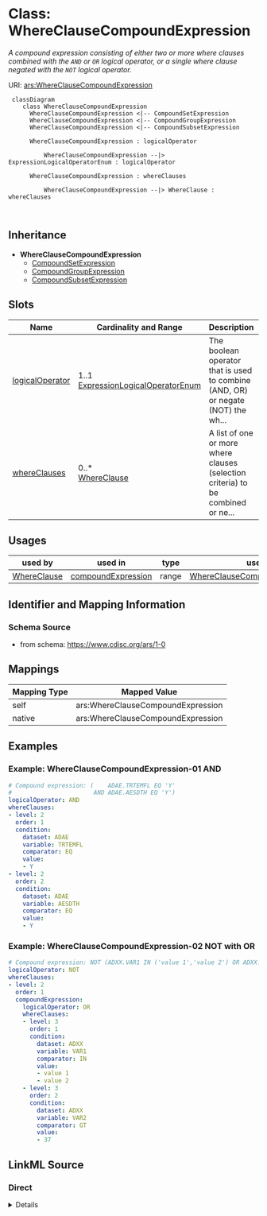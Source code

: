 # Class: WhereClauseCompoundExpression


_A compound expression consisting of either two or more where clauses combined with the `AND` or `OR` logical operator, or a single where clause negated with the `NOT` logical operator._





URI: [ars:WhereClauseCompoundExpression](https://www.cdisc.org/ars/1-0/WhereClauseCompoundExpression)




```mermaid
 classDiagram
    class WhereClauseCompoundExpression
      WhereClauseCompoundExpression <|-- CompoundSetExpression
      WhereClauseCompoundExpression <|-- CompoundGroupExpression
      WhereClauseCompoundExpression <|-- CompoundSubsetExpression
      
      WhereClauseCompoundExpression : logicalOperator
        
          WhereClauseCompoundExpression --|> ExpressionLogicalOperatorEnum : logicalOperator
        
      WhereClauseCompoundExpression : whereClauses
        
          WhereClauseCompoundExpression --|> WhereClause : whereClauses
        
      
```




## Inheritance
* **WhereClauseCompoundExpression**
    * [CompoundSetExpression](CompoundSetExpression.md)
    * [CompoundGroupExpression](CompoundGroupExpression.md)
    * [CompoundSubsetExpression](CompoundSubsetExpression.md)



## Slots

| Name | Cardinality and Range | Description | Inheritance |
| ---  | --- | --- | --- |
| [logicalOperator](logicalOperator.md) | 1..1 <br/> [ExpressionLogicalOperatorEnum](ExpressionLogicalOperatorEnum.md) | The boolean operator that is used to combine (AND, OR) or negate (NOT) the wh... | direct |
| [whereClauses](whereClauses.md) | 0..* <br/> [WhereClause](WhereClause.md) | A list of one or more where clauses (selection criteria) to be combined or ne... | direct |





## Usages

| used by | used in | type | used |
| ---  | --- | --- | --- |
| [WhereClause](WhereClause.md) | [compoundExpression](compoundExpression.md) | range | [WhereClauseCompoundExpression](WhereClauseCompoundExpression.md) |






## Identifier and Mapping Information







### Schema Source


* from schema: https://www.cdisc.org/ars/1-0





## Mappings

| Mapping Type | Mapped Value |
| ---  | ---  |
| self | ars:WhereClauseCompoundExpression |
| native | ars:WhereClauseCompoundExpression |


## Examples
### Example: WhereClauseCompoundExpression-01 AND

```yaml
# Compound expression: (    ADAE.TRTEMFL EQ 'Y'
#                       AND ADAE.AESDTH EQ 'Y')
logicalOperator: AND
whereClauses:
- level: 2
  order: 1
  condition:
    dataset: ADAE
    variable: TRTEMFL
    comparator: EQ
    value:
    - Y
- level: 2
  order: 2
  condition:
    dataset: ADAE
    variable: AESDTH
    comparator: EQ
    value:
    - Y
```
### Example: WhereClauseCompoundExpression-02 NOT with OR

```yaml
# Compound expression: NOT (ADXX.VAR1 IN ('value 1','value 2') OR ADXX.VAR2 GT 37)
logicalOperator: NOT
whereClauses:
- level: 2
  order: 1
  compoundExpression:
    logicalOperator: OR
    whereClauses:
    - level: 3
      order: 1
      condition:
        dataset: ADXX
        variable: VAR1
        comparator: IN
        value:
        - value 1
        - value 2
    - level: 3
      order: 2
      condition:
        dataset: ADXX
        variable: VAR2
        comparator: GT
        value:
        - 37
```




## LinkML Source

<!-- TODO: investigate https://stackoverflow.com/questions/37606292/how-to-create-tabbed-code-blocks-in-mkdocs-or-sphinx -->

### Direct

<details>
```yaml
name: WhereClauseCompoundExpression
description: A compound expression consisting of either two or more where clauses
  combined with the `AND` or `OR` logical operator, or a single where clause negated
  with the `NOT` logical operator.
from_schema: https://www.cdisc.org/ars/1-0
rank: 1000
slots:
- logicalOperator
- whereClauses
rules:
- preconditions:
    slot_conditions:
      logicalOperator:
        name: logicalOperator
        any_of:
        - equals_string: AND
        - equals_string: OR
  postconditions:
    slot_conditions:
      whereClauses:
        name: whereClauses
        minimum_cardinality: 2
  description: At least 2 where clauses are required when logicalOperator is AND or
    OR.
- preconditions:
    slot_conditions:
      logicalOperator:
        name: logicalOperator
        equals_string: NOT
  postconditions:
    slot_conditions:
      value:
        name: value
        maximum_cardinality: 1
  description: Only a single where clause is allowed when logicalOperator is NOT.

```
</details>

### Induced

<details>
```yaml
name: WhereClauseCompoundExpression
description: A compound expression consisting of either two or more where clauses
  combined with the `AND` or `OR` logical operator, or a single where clause negated
  with the `NOT` logical operator.
from_schema: https://www.cdisc.org/ars/1-0
rank: 1000
attributes:
  logicalOperator:
    name: logicalOperator
    description: The boolean operator that is used to combine (AND, OR) or negate
      (NOT) the where claus(s) in the compound expression.
    from_schema: https://www.cdisc.org/ars/1-0
    rank: 1000
    alias: logicalOperator
    owner: WhereClauseCompoundExpression
    domain_of:
    - WhereClauseCompoundExpression
    range: ExpressionLogicalOperatorEnum
    required: true
  whereClauses:
    name: whereClauses
    description: A list of one or more where clauses (selection criteria) to be combined
      or negated.
    comments:
    - Each where clause may be defined as either a simple condition ([variable] [comparator]
      [value(s)]) or a compound expression that may combine additional simple conditions
      or compound expressions.
    - Two or more where clauses should be specified when the logical operator is AND
      or OR.
    - Only one where clause should be specfied when the logical operator is NOT. This
      where clause will usually be a compound expression.
    from_schema: https://www.cdisc.org/ars/1-0
    rank: 1000
    multivalued: true
    list_elements_ordered: true
    alias: whereClauses
    owner: WhereClauseCompoundExpression
    domain_of:
    - WhereClauseCompoundExpression
    range: WhereClause
    inlined: false
rules:
- preconditions:
    slot_conditions:
      logicalOperator:
        name: logicalOperator
        any_of:
        - equals_string: AND
        - equals_string: OR
  postconditions:
    slot_conditions:
      whereClauses:
        name: whereClauses
        minimum_cardinality: 2
  description: At least 2 where clauses are required when logicalOperator is AND or
    OR.
- preconditions:
    slot_conditions:
      logicalOperator:
        name: logicalOperator
        equals_string: NOT
  postconditions:
    slot_conditions:
      value:
        name: value
        maximum_cardinality: 1
  description: Only a single where clause is allowed when logicalOperator is NOT.

```
</details>